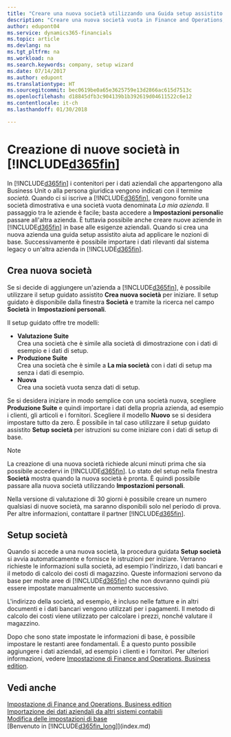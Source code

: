 ```yaml
---
title: "Creare una nuova società utilizzando una Guida setup assistito | Microsoft Docs"
description: "Creare una nuova società vuota in Finance and Operations, Business edition è facile. Una Guida setup assistito fornisce le istruzioni nei vari passaggi e consente di importare i dati aziendali esistenti."
author: edupont04
ms.service: dynamics365-financials
ms.topic: article
ms.devlang: na
ms.tgt_pltfrm: na
ms.workload: na
ms.search.keywords: company, setup wizard
ms.date: 07/14/2017
ms.author: edupont
ms.translationtype: HT
ms.sourcegitcommit: bec0619be0a65e3625759e13d2866ac615d7513c
ms.openlocfilehash: d18845dfb3c904139b1b392619d04611522c6e12
ms.contentlocale: it-ch
ms.lasthandoff: 01/30/2018

---
```

# <a name="creating-new-companies-in-included365finincludesd365finmdmd"></a>Creazione di nuove società in [!INCLUDE[d365fin](includes/d365fin_md.md)]
In [!INCLUDE[d365fin](includes/d365fin_md.md)] i contenitori per i dati aziendali che appartengono alla Business Unit o alla persona giuridica vengono indicati con il termine *società*. Quando ci si iscrive a [!INCLUDE[d365fin](includes/d365fin_md.md)], vengono fornite una società dimostrativa e una società vuota denominata *La mia azienda*. Il passaggio tra le aziende è facile; basta accedere a **Impostazioni personali**e passare all'altra azienda. È tuttavia possibile anche creare nuove aziende in [!INCLUDE[d365fin](includes/d365fin_md.md)] in base alle esigenze aziendali. Quando si crea una nuova azienda una guida setup assistito aiuta ad applicare le nozioni di base. Successivamente è possibile importare i dati rilevanti dal sistema legacy o un'altra azienda in [!INCLUDE[d365fin](includes/d365fin_md.md)].  

## <a name="create-new-company"></a>Crea nuova società
Se si decide di aggiungere un'azienda a [!INCLUDE[d365fin](includes/d365fin_md.md)], è possibile utilizzare il setup guidato assistito **Crea nuova società** per iniziare. Il setup guidato è disponibile dalla finestra **Società** e tramite la ricerca nel campo **Società** in **Impostazioni personali**.  

Il setup guidato offre tre modelli:

-   **Valutazione Suite**  
    Crea una società che è simile alla società di dimostrazione con i dati di esempio e i dati di setup.  
-   **Produzione Suite**  
    Crea una società che è simile a **La mia società** con i dati di setup ma senza i dati di esempio.  
-   **Nuova**  
    Crea una società vuota senza dati di setup.  

Se si desidera iniziare in modo semplice con una società nuova, scegliere **Produzione Suite** e quindi importare i dati della propria azienda, ad esempio i clienti, gli articoli e i fornitori. Scegliere il modello **Nuovo** se si desidera impostare tutto da zero. È possibile in tal caso utilizzare il setup guidato assistito **Setup società** per istruzioni su come iniziare con i dati di setup di base.  

> [!NOTE]  
>   La creazione di una nuova società richiede alcuni minuti prima che sia possibile accedervi in [!INCLUDE[d365fin](includes/d365fin_md.md)]. Lo stato del setup nella finestra **Società** mostra quando la nuova società è pronta. È quindi possibile passare alla nuova società utilizzando **Impostazioni personali**.  

Nella versione di valutazione di 30 giorni è possibile creare un numero qualsiasi di nuove società, ma saranno disponibili solo nel periodo di prova. Per altre informazioni, contattare il partner [!INCLUDE[d365fin](includes/d365fin_md.md)].  

## <a name="company-setup"></a>Setup società
Quando si accede a una nuova società, la procedura guidata **Setup società** si avvia automaticamente e fornisce le istruzioni per iniziare. Verranno richieste le informazioni sulla società, ad esempio l'indirizzo, i dati bancari e il metodo di calcolo dei costi di magazzino. Queste informazioni servono da base per molte aree di [!INCLUDE[d365fin](includes/d365fin_md.md)] che non dovranno quindi più essere impostate manualmente un momento successivo.  

L'indirizzo della società, ad esempio, è incluso nelle fatture e in altri documenti e i dati bancari vengono utilizzati per i pagamenti. Il metodo di calcolo dei costi viene utilizzato per calcolare i prezzi, nonché valutare il magazzino.  

Dopo che sono state impostate le informazioni di base, è possibile impostare le restanti aree fondamentali. È a questo punto possibile aggiungere i dati aziendali, ad esempio i clienti e i fornitori. Per ulteriori informazioni, vedere [Impostazione di Finance and Operations, Business edition](setup.md).  

## <a name="see-also"></a>Vedi anche
[Impostazione di Finance and Operations, Business edition](setup.md)  
[Importazione dei dati aziendali da altri sistemi contabili](upload-data.md)  
[Modifica delle impostazioni di base](ui-change-basic-settings.md)  
[Benvenuto in [!INCLUDE[d365fin_long](includes/d365fin_long_md.md)]](index.md)  

